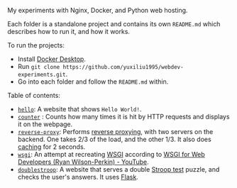 My experiments with Nginx, Docker, and Python web hosting.

Each folder is a standalone project and contains its own `README.md` which describes how to run it, and how it works. 

To run the projects:
* Install [Docker Desktop](https://www.docker.com/products/docker-desktop/).
* Run `git clone https://github.com/yuxiliu1995/webdev-experiments.git`.
* Go into each folder and follow the `README.md` within.

Table of contents:
* [`hello`](./hello/): A website that shows `Hello World!`.
* [`counter`](./counter/)
: Counts how many times it is hit by HTTP requests and displays it on the webpage.
* [`reverse-proxy`](./reverse-proxy/): Performs [reverse proxying](https://en.wikipedia.org/wiki/Reverse_proxy), with two servers on the backend. One takes 2/3 of the load, and the other 1/3. It also does [caching](https://en.wikipedia.org/wiki/Web_cache) for 2 seconds.
* [`wsgi`](./wsgi/): An attempt at recreating [WSGI](https://en.wikipedia.org/wiki/Web_Server_Gateway_Interface) according to [WSGI for Web Developers (Ryan Wilson-Perkin) - YouTube](https://www.youtube.com/watch?v=WqrCnVAkLIo).
* [`doublestroop`](./doublestroop/): A website that serves a double [Stroop test](https://en.wikipedia.org/wiki/Stroop_effect) puzzle, and checks the user's answers. It uses [Flask](https://flask.palletsprojects.com/en/1.1.x/).
